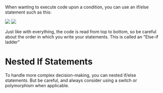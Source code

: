 
When wanting to execute code upon a condition, you can use an if/else statement such as this:

![](https://i.imgur.com/VwWiEFo.png)
![](https://i.imgur.com/9umRwg9.png)

Just like with everything, the code is read from top to bottom, so be careful about the order in which you write your statements. This is called an "Else-if ladder"

# Nested If Statements
To handle more complex decision-making, you can nested if/else statements. But be careful, and always consider using a switch or polymorphism when applicable.